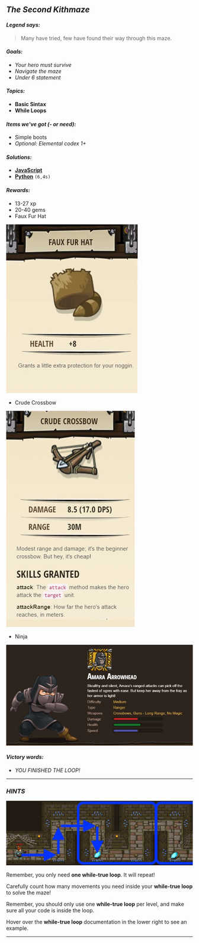 ## _The Second Kithmaze_

#### _Legend says:_
> Many have tried, few have found their way through this maze.

#### _Goals:_
+ _Your hero must survive_
+ _Navigate the maze_
+ _Under 6 statement_

#### _Topics:_
+ **Basic Sintax**
+ **While Loops**

#### _Items we've got (- or need):_
+ Simple boots
+ _Optional: Elemental codex 1+_

#### _Solutions:_
+ **[JavaScript](theSecondKithmaze.js)**
+ **[Python](the_second_kithmaze.py)** `(6,4s)`

#### _Rewards:_
+ 13-27 xp
+ 20-40 gems
+ Faux Fur Hat

![](img/faux_fur_hat.jpg)

+ Crude Crossbow

![](img/crude_crossbow.jpg)

+ Ninja

![](img/ninja.jpg)

#### _Victory words:_
+ _YOU FINISHED THE LOOP!_

___

### _HINTS_

![](img/the_second_kithmaze.jpeg)

Remember, you only need **one while-true loop**. It will repeat!

Carefully count how many movements you need inside your **while-true loop** to solve the maze!

Remember, you should only use one **while-true loop** per level, and make sure all your code is inside the loop.

Hover over the **while-true loop** documentation in the lower right to see an example.

___
